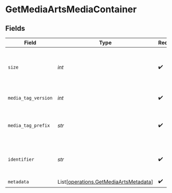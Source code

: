 # GetMediaArtsMediaContainer


## Fields

| Field                                                                                    | Type                                                                                     | Required                                                                                 | Description                                                                              | Example                                                                                  |
| ---------------------------------------------------------------------------------------- | ---------------------------------------------------------------------------------------- | ---------------------------------------------------------------------------------------- | ---------------------------------------------------------------------------------------- | ---------------------------------------------------------------------------------------- |
| `size`                                                                                   | *int*                                                                                    | :heavy_check_mark:                                                                       | Number of media items returned in this response.                                         | 50                                                                                       |
| `media_tag_version`                                                                      | *int*                                                                                    | :heavy_check_mark:                                                                       | The version number for media tags.                                                       | 1734362201                                                                               |
| `media_tag_prefix`                                                                       | *str*                                                                                    | :heavy_check_mark:                                                                       | The prefix used for media tag resource paths.                                            | /system/bundle/media/flags/                                                              |
| `identifier`                                                                             | *str*                                                                                    | :heavy_check_mark:                                                                       | An plugin identifier for the media container.                                            | com.plexapp.plugins.library                                                              |
| `metadata`                                                                               | List[[operations.GetMediaArtsMetadata](../../models/operations/getmediaartsmetadata.md)] | :heavy_check_mark:                                                                       | N/A                                                                                      |                                                                                          |